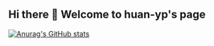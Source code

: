## Hi there 👋 Welcome to huan-yp's page

[![Anurag's GitHub stats](https://github-readme-stats.vercel.app/api?username=huan-yp)](https://github.com/anuraghazra/github-readme-stats)


